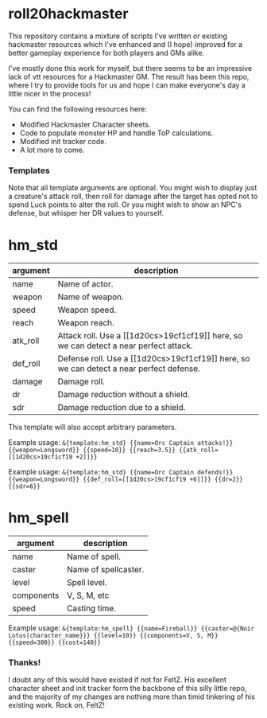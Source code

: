 # roll20hackmaster

This repository contains a mixture of scripts I've written or existing hackmaster resources which I've enhanced and (I hope) improved for a better gameplay experience for both players and GMs alike.

I've mostly done this work for myself, but there seems to be an impressive lack of vtt resources for a Hackmaster GM. The result has been this repo, where I try to provide tools for us and hope I can make everyone's day a little nicer in the process!

You can find the following resources here:
 - Modified Hackmaster Character sheets.
 - Code to populate monster HP and handle ToP calculations.
 - Modified init tracker code.
 - A lot more to come.

### Templates
Note that all template arguments are optional. You might wish to display just a creature's attack roll, then roll for damage after the target has opted not to spend Luck points to alter the roll. Or you might wish to show an NPC's defense, but whisper her DR values to yourself.

# hm_std
| argument | description                                                                             |
| -------- | --------------------------------------------------------------------------------------- |
| name     | Name of actor.                                                                          |
| weapon   | Name of weapon.                                                                         |
| speed    | Weapon speed.                                                                           |
| reach    | Weapon reach.                                                                           |
| atk_roll | Attack roll. Use a [[1d20cs>19cf1cf19]] here, so we can detect a near perfect attack.   |
| def_roll | Defense roll. Use a [[1d20cs>19cf1cf19]] here, so we can detect a near perfect defense. |
| damage   | Damage roll.                                                                            |
| dr       | Damage reduction without a shield.                                                      |
| sdr      | Damage reduction due to a shield.                                                       |

This template will also accept arbitrary parameters.

Example usage: `&{template:hm_std} {{name=Orc Captain attacks!}} {{weapon=Longsword}} {{speed=10}} {{reach=3.5}} {{atk_roll=[[1d20cs>19cf1cf19 +2]]}}`

Example usage: `&{template:hm_std} {{name=Orc Captain defends!}} {{weapon=Longsword}} {{def_roll=[[1d20cs>19cf1cf19 +6]]}} {{dr=2}} {{sdr=6}}`

# hm_spell
| argument   | description          |
| ---------  | -------------------- |
| name       | Name of spell.       |
| caster     | Name of spellcaster. | 
| level      | Spell level.         |
| components | V, S, M, etc         |
| speed      | Casting time.        | 

Example usage: `&{template:hm_spell} {{name=Fireball}} {{caster=@{Noir Lotus|character_name}}} {{level=10}} {{components=V, S, M}} {{speed=300}} {{cost=140}}`

### Thanks!

I doubt any of this would have existed if not for FeltZ. His excellent character sheet and init tracker form the backbone of this silly little repo, and the majority of my changes are nothing more than timid tinkering of his existing work. Rock on, FeltZ!
